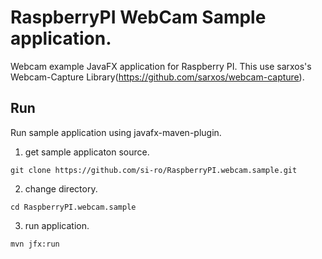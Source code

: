 # RaspberryPI WebCam Sample application.
Webcam example JavaFX application for Raspberry PI.
This use sarxos's Webcam-Capture Library(https://github.com/sarxos/webcam-capture).

## Run
Run sample application using javafx-maven-plugin.  
1. get sample applicaton source.  
```
git clone https://github.com/si-ro/RaspberryPI.webcam.sample.git
```
2. change directory.  
```
cd RaspberryPI.webcam.sample
```
3. run application.  
```
mvn jfx:run
```
